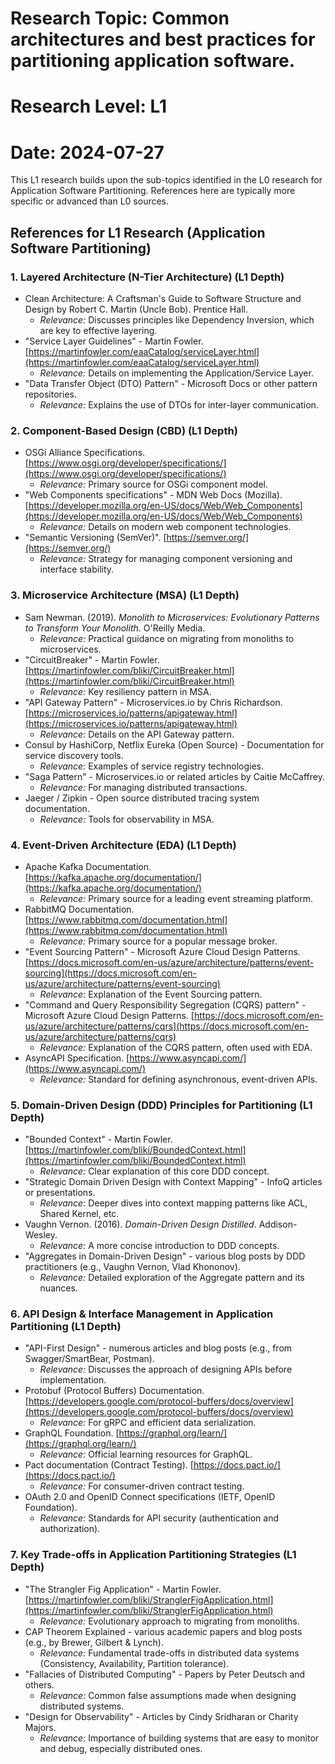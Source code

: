 # Research Topic: Common architectures and best practices for partitioning application software.
# Research Level: L1
# Date: 2024-07-27

This L1 research builds upon the sub-topics identified in the L0 research for Application Software Partitioning. References here are typically more specific or advanced than L0 sources.

## References for L1 Research (Application Software Partitioning)

### 1. Layered Architecture (N-Tier Architecture) (L1 Depth)

*   Clean Architecture: A Craftsman's Guide to Software Structure and Design by Robert C. Martin (Uncle Bob). Prentice Hall.
    *   *Relevance:* Discusses principles like Dependency Inversion, which are key to effective layering.
*   "Service Layer Guidelines" - Martin Fowler. [https://martinfowler.com/eaaCatalog/serviceLayer.html](https://martinfowler.com/eaaCatalog/serviceLayer.html)
    *   *Relevance:* Details on implementing the Application/Service Layer.
*   "Data Transfer Object (DTO) Pattern" - Microsoft Docs or other pattern repositories.
    *   *Relevance:* Explains the use of DTOs for inter-layer communication.

### 2. Component-Based Design (CBD) (L1 Depth)

*   OSGi Alliance Specifications. [https://www.osgi.org/developer/specifications/](https://www.osgi.org/developer/specifications/)
    *   *Relevance:* Primary source for OSGi component model.
*   "Web Components specifications" - MDN Web Docs (Mozilla). [https://developer.mozilla.org/en-US/docs/Web/Web_Components](https://developer.mozilla.org/en-US/docs/Web/Web_Components)
    *   *Relevance:* Details on modern web component technologies.
*   "Semantic Versioning (SemVer)". [https://semver.org/](https://semver.org/)
    *   *Relevance:* Strategy for managing component versioning and interface stability.

### 3. Microservice Architecture (MSA) (L1 Depth)

*   Sam Newman. (2019). *Monolith to Microservices: Evolutionary Patterns to Transform Your Monolith*. O'Reilly Media.
    *   *Relevance:* Practical guidance on migrating from monoliths to microservices.
*   "CircuitBreaker" - Martin Fowler. [https://martinfowler.com/bliki/CircuitBreaker.html](https://martinfowler.com/bliki/CircuitBreaker.html)
    *   *Relevance:* Key resiliency pattern in MSA.
*   "API Gateway Pattern" - Microservices.io by Chris Richardson. [https://microservices.io/patterns/apigateway.html](https://microservices.io/patterns/apigateway.html)
    *   *Relevance:* Details on the API Gateway pattern.
*   Consul by HashiCorp, Netflix Eureka (Open Source) - Documentation for service discovery tools.
    *   *Relevance:* Examples of service registry technologies.
*   "Saga Pattern" - Microservices.io or related articles by Caitie McCaffrey.
    *   *Relevance:* For managing distributed transactions.
*   Jaeger / Zipkin - Open source distributed tracing system documentation.
    *   *Relevance:* Tools for observability in MSA.

### 4. Event-Driven Architecture (EDA) (L1 Depth)

*   Apache Kafka Documentation. [https://kafka.apache.org/documentation/](https://kafka.apache.org/documentation/)
    *   *Relevance:* Primary source for a leading event streaming platform.
*   RabbitMQ Documentation. [https://www.rabbitmq.com/documentation.html](https://www.rabbitmq.com/documentation.html)
    *   *Relevance:* Primary source for a popular message broker.
*   "Event Sourcing Pattern" - Microsoft Azure Cloud Design Patterns. [https://docs.microsoft.com/en-us/azure/architecture/patterns/event-sourcing](https://docs.microsoft.com/en-us/azure/architecture/patterns/event-sourcing)
    *   *Relevance:* Explanation of the Event Sourcing pattern.
*   "Command and Query Responsibility Segregation (CQRS) pattern" - Microsoft Azure Cloud Design Patterns. [https://docs.microsoft.com/en-us/azure/architecture/patterns/cqrs](https://docs.microsoft.com/en-us/azure/architecture/patterns/cqrs)
    *   *Relevance:* Explanation of the CQRS pattern, often used with EDA.
*   AsyncAPI Specification. [https://www.asyncapi.com/](https://www.asyncapi.com/)
    *   *Relevance:* Standard for defining asynchronous, event-driven APIs.

### 5. Domain-Driven Design (DDD) Principles for Partitioning (L1 Depth)

*   "Bounded Context" - Martin Fowler. [https://martinfowler.com/bliki/BoundedContext.html](https://martinfowler.com/bliki/BoundedContext.html)
    *   *Relevance:* Clear explanation of this core DDD concept.
*   "Strategic Domain Driven Design with Context Mapping" - InfoQ articles or presentations.
    *   *Relevance:* Deeper dives into context mapping patterns like ACL, Shared Kernel, etc.
*   Vaughn Vernon. (2016). *Domain-Driven Design Distilled*. Addison-Wesley.
    *   *Relevance:* A more concise introduction to DDD concepts.
*   "Aggregates in Domain-Driven Design" - various blog posts by DDD practitioners (e.g., Vaughn Vernon, Vlad Khononov).
    *   *Relevance:* Detailed exploration of the Aggregate pattern and its nuances.

### 6. API Design & Interface Management in Application Partitioning (L1 Depth)

*   "API-First Design" - numerous articles and blog posts (e.g., from Swagger/SmartBear, Postman).
    *   *Relevance:* Discusses the approach of designing APIs before implementation.
*   Protobuf (Protocol Buffers) Documentation. [https://developers.google.com/protocol-buffers/docs/overview](https://developers.google.com/protocol-buffers/docs/overview)
    *   *Relevance:* For gRPC and efficient data serialization.
*   GraphQL Foundation. [https://graphql.org/learn/](https://graphql.org/learn/)
    *   *Relevance:* Official learning resources for GraphQL.
*   Pact documentation (Contract Testing). [https://docs.pact.io/](https://docs.pact.io/)
    *   *Relevance:* For consumer-driven contract testing.
*   OAuth 2.0 and OpenID Connect specifications (IETF, OpenID Foundation).
    *   *Relevance:* Standards for API security (authentication and authorization).

### 7. Key Trade-offs in Application Partitioning Strategies (L1 Depth)

*   "The Strangler Fig Application" - Martin Fowler. [https://martinfowler.com/bliki/StranglerFigApplication.html](https://martinfowler.com/bliki/StranglerFigApplication.html)
    *   *Relevance:* Evolutionary approach to migrating from monoliths.
*   CAP Theorem Explained - various academic papers and blog posts (e.g., by Brewer, Gilbert & Lynch).
    *   *Relevance:* Fundamental trade-offs in distributed data systems (Consistency, Availability, Partition tolerance).
*   "Fallacies of Distributed Computing" - Papers by Peter Deutsch and others.
    *   *Relevance:* Common false assumptions made when designing distributed systems.
*   "Design for Observability" - Articles by Cindy Sridharan or Charity Majors.
    *   *Relevance:* Importance of building systems that are easy to monitor and debug, especially distributed ones.
